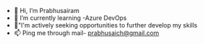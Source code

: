 - 👋 Hi, I’m Prabhusairam
- 🌱 I’m currently learning -Azure DevOps
- 💞️"I'm actively seeking opportunities to further develop my skills
- 📫 Ping me through mail- prabhusaich@gmail.com

<!---
Prabhu028/Prabhu028 is a ✨ special ✨ repository because its `README.md` (this file) appears on your GitHub profile.
You can click the Preview link to take a look at your changes.
--->
